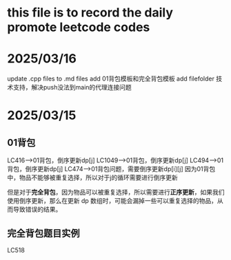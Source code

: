 # this file is to record the daily promote leetcode codes

# 2025/03/16
update .cpp files to .md files
add 01背包模板和完全背包模板
add filefolder 技术支持，解决push没法到main的代理连接问题

# 2025/03/15
## 01背包
LC416-->01背包，倒序更新dp[j]
LC1049-->01背包，倒序更新dp[j]
LC494-->01背包，倒序更新dp[j]
LC474-->01背包问题，需要倒序更新dp[i][j]
因为01背包中，物品不能够被重复选择，所以对于j的循环需要进行倒序更新

但是对于**完全背包**，因为物品可以被重复选择，所以需要进行**正序更新**，如果我们使用倒序更新，那么在更新 dp 数组时，可能会漏掉一些可以重复选择的物品，从而导致错误的结果。
## 完全背包题目实例
LC518


